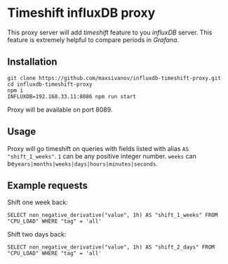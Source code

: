 # Timeshift influxDB proxy

This proxy server will add *timeshift* feature to you *influxDB* server. This feature is extremely helpful to compare periods in *Grafana*.

## Installation

```
git clone https://github.com/maxsivanov/influxdb-timeshift-proxy.git
cd influxdb-timeshift-proxy
npm i
INFLUXDB=192.168.33.11:8086 npm run start 
```

Proxy will be available on port 8089.  

## Usage

Proxy will go timeshift on queries with fields listed with alias `AS "shift_1_weeks"`. `1` can be any positive integer number. `weeks` can be`years|months|weeks|days|hours|minutes|seconds`.

## Example requests

Shift one week back:

```
SELECT non_negative_derivative("value", 1h) AS "shift_1_weeks" FROM "CPU_LOAD" WHERE "tag" = 'all' 
```

Shift two days back:

```
SELECT non_negative_derivative("value", 1h) AS "shift_2_days" FROM "CPU_LOAD" WHERE "tag" = 'all' 
```
